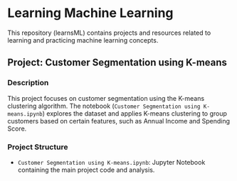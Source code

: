 # Learning Machine Learning

This repository (learnsML) contains projects and resources related to learning and practicing machine learning concepts.

## Project: Customer Segmentation using K-means

### Description

This project focuses on customer segmentation using the K-means clustering algorithm. The notebook (`Customer Segmentation using K-means.ipynb`) explores the dataset and applies K-means clustering to group customers based on certain features, such as Annual Income and Spending Score.

### Project Structure

- `Customer Segmentation using K-means.ipynb`: Jupyter Notebook containing the main project code and analysis.
